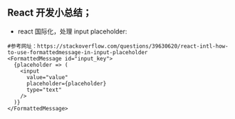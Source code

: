 ## React 开发小总结；

* react 国际化，处理 input placeholder:
```
#参考网址：https://stackoverflow.com/questions/39630620/react-intl-how-to-use-formattedmessage-in-input-placeholder
<FormattedMessage id="input_key">
  {placeholder => (
    <input
      value="value"
      placeholder={placeholder}
      type="text"
    />
  )}
</FormattedMessage>
```

